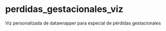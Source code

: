 # perdidas_gestacionales_viz
Viz personalizada de datawrapper para especial de pérdidas gestacionales

